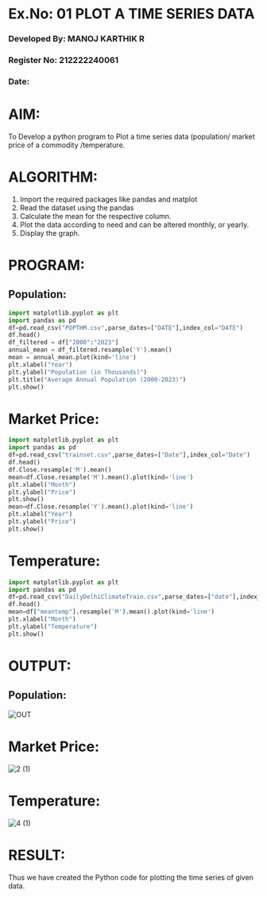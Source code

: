 # Ex.No: 01 PLOT A TIME SERIES DATA
### Developed By: MANOJ KARTHIK R
### Register No: 212222240061
###  Date: 

# AIM:
To Develop a python program to Plot a time series data (population/ market price of a commodity
/temperature.
# ALGORITHM:
1. Import the required packages like pandas and matplot
2. Read the dataset using the pandas
3. Calculate the mean for the respective column.
4. Plot the data according to need and can be altered monthly, or yearly.
5. Display the graph.
# PROGRAM:
## Population:

```python
import matplotlib.pyplot as plt
import pandas as pd
df=pd.read_csv("POPTHM.csv",parse_dates=["DATE"],index_col="DATE")
df.head()
df_filtered = df["2000":"2023"]
annual_mean = df_filtered.resample('Y').mean()
mean = annual_mean.plot(kind='line')
plt.xlabel("Year")
plt.ylabel("Population (in Thousands)")
plt.title("Average Annual Population (2000-2023)")
plt.show()
```
# Market Price:
```python
import matplotlib.pyplot as plt
import pandas as pd
df=pd.read_csv("trainset.csv",parse_dates=["Date"],index_col="Date")
df.head()
df.Close.resample('M').mean()
mean=df.Close.resample('M').mean().plot(kind='line')
plt.xlabel("Month")
plt.ylabel("Price")
plt.show()
mean=df.Close.resample('Y').mean().plot(kind='line')
plt.xlabel("Year")
plt.ylabel("Price")
plt.show()
```
# Temperature:
```python
import matplotlib.pyplot as plt
import pandas as pd
df=pd.read_csv("DailyDelhiClimateTrain.csv",parse_dates=["date"],index_col="date")
df.head()
mean=df["meantemp"].resample('M').mean().plot(kind='line')
plt.xlabel("Month")
plt.ylabel("Temperature")
plt.show()
```


# OUTPUT:
## Population:

![OUT](https://github.com/JEEVAABI/TSA_EXP1/assets/93427098/fade9281-68b0-4f19-93bc-92660324c9dc)
# Market Price:

![2 (1)](https://github.com/JEEVAABI/TSA_EXP1/assets/93427098/5bccb008-4a74-4afd-b810-224c61675b9c)
# Temperature:

![4 (1)](https://github.com/JEEVAABI/TSA_EXP1/assets/93427098/dbef86e7-56d2-4d1d-be20-36cd57353f62)






# RESULT:
Thus we have created the Python code for plotting the time series of given data.
